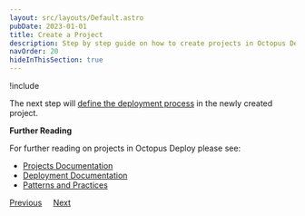 ```yaml
---
layout: src/layouts/Default.astro
pubDate: 2023-01-01
title: Create a Project
description: Step by step guide on how to create projects in Octopus Deploy
navOrder: 20
hideInThisSection: true
---
```


!include <create-projects>

The next step will [define the deployment process](/docs/getting-started/first-deployment/legacy-guide/define-the-deployment-process.md) in the newly created project.

**Further Reading**

For further reading on projects in Octopus Deploy please see:

- [Projects Documentation](/docs/projects/index.md)
- [Deployment Documentation](/docs/deployments/index.md)
- [Patterns and Practices](/docs/deployments/patterns/index.md)

<span><a class="btn btn-secondary" href="/docs/getting-started/first-deployment/configure-environments">Previous</a></span>&nbsp;&nbsp;&nbsp;&nbsp;&nbsp;<span><a class="btn btn-success" href="/docs/getting-started/first-deployment/define-the-deployment-process">Next</a></span>
